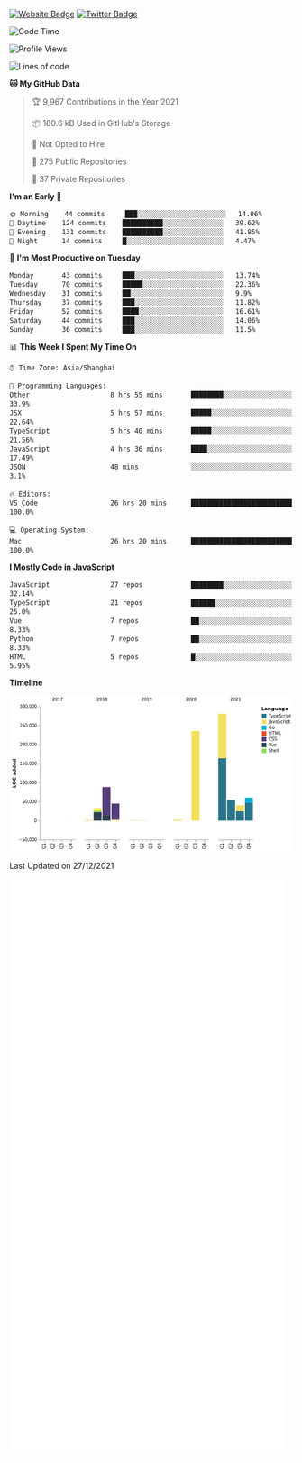 [![Website Badge](https://img.shields.io/badge/-caos.me-444444?style=flat&logo=Google-Chrome&logoColor=f2f2f2&link=https://caos.me)](https://caos.me)
[![Twitter Badge](https://img.shields.io/badge/-@caosbad-1da1f2?style=flat&labelColor=1ca0f1&logo=twitter&logoColor=white&link=https://twitter.com/caosbad)](https://twitter.com/caosbad)



<!--START_SECTION:waka-->
![Code Time](http://img.shields.io/badge/Code%20Time-34%20hrs%2038%20mins-blue)

![Profile Views](http://img.shields.io/badge/Profile%20Views-163-blue)

![Lines of code](https://img.shields.io/badge/From%20Hello%20World%20I%27ve%20Written-843%20Thousand%20lines%20of%20code-blue)

**🐱 My GitHub Data** 

> 🏆 9,967 Contributions in the Year 2021
 > 
> 📦 180.6 kB Used in GitHub's Storage 
 > 
> 🚫 Not Opted to Hire
 > 
> 📜 275 Public Repositories 
 > 
> 🔑 37 Private Repositories  
 > 
**I'm an Early 🐤** 

```text
🌞 Morning    44 commits     ███░░░░░░░░░░░░░░░░░░░░░░   14.06% 
🌆 Daytime    124 commits    ██████████░░░░░░░░░░░░░░░   39.62% 
🌃 Evening    131 commits    ██████████░░░░░░░░░░░░░░░   41.85% 
🌙 Night      14 commits     █░░░░░░░░░░░░░░░░░░░░░░░░   4.47%

```
📅 **I'm Most Productive on Tuesday** 

```text
Monday       43 commits     ███░░░░░░░░░░░░░░░░░░░░░░   13.74% 
Tuesday      70 commits     █████░░░░░░░░░░░░░░░░░░░░   22.36% 
Wednesday    31 commits     ██░░░░░░░░░░░░░░░░░░░░░░░   9.9% 
Thursday     37 commits     ███░░░░░░░░░░░░░░░░░░░░░░   11.82% 
Friday       52 commits     ████░░░░░░░░░░░░░░░░░░░░░   16.61% 
Saturday     44 commits     ███░░░░░░░░░░░░░░░░░░░░░░   14.06% 
Sunday       36 commits     ███░░░░░░░░░░░░░░░░░░░░░░   11.5%

```


📊 **This Week I Spent My Time On** 

```text
⌚︎ Time Zone: Asia/Shanghai

💬 Programming Languages: 
Other                    8 hrs 55 mins       ████████░░░░░░░░░░░░░░░░░   33.9% 
JSX                      5 hrs 57 mins       █████░░░░░░░░░░░░░░░░░░░░   22.64% 
TypeScript               5 hrs 40 mins       █████░░░░░░░░░░░░░░░░░░░░   21.56% 
JavaScript               4 hrs 36 mins       ████░░░░░░░░░░░░░░░░░░░░░   17.49% 
JSON                     48 mins             ░░░░░░░░░░░░░░░░░░░░░░░░░   3.1%

🔥 Editors: 
VS Code                  26 hrs 20 mins      █████████████████████████   100.0%

💻 Operating System: 
Mac                      26 hrs 20 mins      █████████████████████████   100.0%

```

**I Mostly Code in JavaScript** 

```text
JavaScript               27 repos            ████████░░░░░░░░░░░░░░░░░   32.14% 
TypeScript               21 repos            ██████░░░░░░░░░░░░░░░░░░░   25.0% 
Vue                      7 repos             ██░░░░░░░░░░░░░░░░░░░░░░░   8.33% 
Python                   7 repos             ██░░░░░░░░░░░░░░░░░░░░░░░   8.33% 
HTML                     5 repos             █░░░░░░░░░░░░░░░░░░░░░░░░   5.95%

```


**Timeline**

![Chart not found](https://raw.githubusercontent.com/caosbad/caosbad/master/charts/bar_graph.png) 


 Last Updated on 27/12/2021
<!--END_SECTION:waka-->


![Metrics](https://github.com/caosbad/CaosBad/blob/master/github-metrics.svg)
